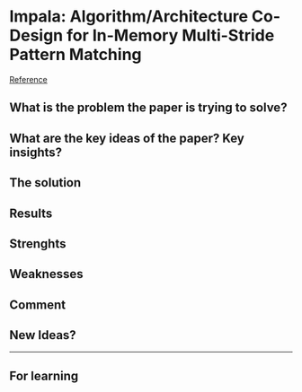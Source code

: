 # Impala: Algorithm/Architecture Co-Design for In-Memory Multi-Stride Pattern Matching
[Reference](https://ieeexplore.ieee.org/document/9065587/)

## What is the problem the paper is trying to solve?
## What are the key ideas of the paper? Key insights?
## The solution
## Results
## Strenghts
## Weaknesses
## Comment
## New Ideas?

---
## For learning